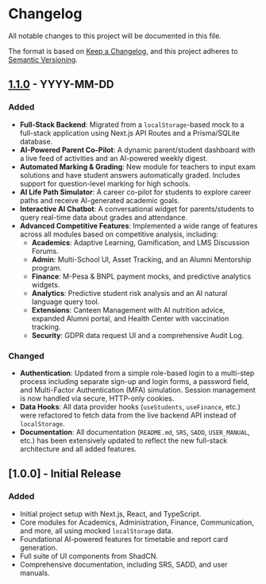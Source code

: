 
# Changelog

All notable changes to this project will be documented in this file.

The format is based on [Keep a Changelog](https://keepachangelog.com/en/1.0.0/),
and this project adheres to [Semantic Versioning](https://semver.org/spec/v2.0.0.html).

## [1.1.0] - YYYY-MM-DD

### Added
- **Full-Stack Backend**: Migrated from a `localStorage`-based mock to a full-stack application using Next.js API Routes and a Prisma/SQLite database.
- **AI-Powered Parent Co-Pilot**: A dynamic parent/student dashboard with a live feed of activities and an AI-powered weekly digest.
- **Automated Marking & Grading**: New module for teachers to input exam solutions and have student answers automatically graded. Includes support for question-level marking for high schools.
- **AI Life Path Simulator**: A career co-pilot for students to explore career paths and receive AI-generated academic goals.
- **Interactive AI Chatbot**: A conversational widget for parents/students to query real-time data about grades and attendance.
- **Advanced Competitive Features**: Implemented a wide range of features across all modules based on competitive analysis, including:
  - **Academics**: Adaptive Learning, Gamification, and LMS Discussion Forums.
  - **Admin**: Multi-School UI, Asset Tracking, and an Alumni Mentorship program.
  - **Finance**: M-Pesa & BNPL payment mocks, and predictive analytics widgets.
  - **Analytics**: Predictive student risk analysis and an AI natural language query tool.
  - **Extensions**: Canteen Management with AI nutrition advice, expanded Alumni portal, and Health Center with vaccination tracking.
  - **Security**: GDPR data request UI and a comprehensive Audit Log.

### Changed
- **Authentication**: Updated from a simple role-based login to a multi-step process including separate sign-up and login forms, a password field, and Multi-Factor Authentication (MFA) simulation. Session management is now handled via secure, HTTP-only cookies.
- **Data Hooks**: All data provider hooks (`useStudents`, `useFinance`, etc.) were refactored to fetch data from the live backend API instead of `localStorage`.
- **Documentation**: All documentation (`README.md`, `SRS`, `SADD`, `USER_MANUAL`, etc.) has been extensively updated to reflect the new full-stack architecture and all added features.

## [1.0.0] - Initial Release

### Added
- Initial project setup with Next.js, React, and TypeScript.
- Core modules for Academics, Administration, Finance, Communication, and more, all using mocked `localStorage` data.
- Foundational AI-powered features for timetable and report card generation.
- Full suite of UI components from ShadCN.
- Comprehensive documentation, including SRS, SADD, and user manuals.

[Unreleased]: https://github.com/your-repo/your-project/compare/v1.1.0...HEAD
[1.1.0]: https://github.com/your-repo/your-project/compare/v1.0.0...v1.1.0
